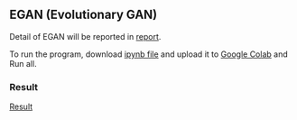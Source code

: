 ## EGAN (Evolutionary GAN)

Detail of EGAN will be reported in [report](report.pdf).

To run the program, download [ipynb file](EGAN.ipynb) and upload it to [Google Colab](https://colab.research.google.com/notebooks/) and Run all.

### Result

[Result](imgs/result.png)